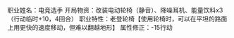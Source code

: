 职业姓名：电竞选手
开局物资：改装电动轮椅（静音）、降噪耳机、能量饮料x3（行动临时+10，4回合）
职业特性：老登轮椅【使用轮椅时，可以在平坦的路面上用更快的速度移动，但难以翻越地形】
属性修正：-15行动
